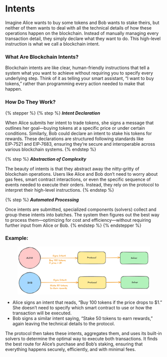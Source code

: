 # Intents

Imagine Alice wants to buy some tokens and Bob wants to stake theirs, but neither of them wants to deal with all the technical details of how these operations happen on the blockchain. Instead of manually managing every transaction detail, they simply declare what they want to do. This high-level instruction is what we call a blockchain intent.

### **What Are Blockchain Intents?**

Blockchain intents are like clear, human-friendly instructions that tell a system what you want to achieve without requiring you to specify every underlying step. Think of it as telling your smart assistant, “I want to buy tokens,” rather than programming every action needed to make that happen.

### **How Do They Work?**

{% stepper %}
{% step %}
_**Intent Declaration**_

When Alice submits her intent to trade tokens, she signs a message that outlines her goal—buying tokens at a specific price or under certain conditions. Similarly, Bob could declare an intent to stake his tokens for rewards. These declarations are structured following standards like EIP‑7521 and EIP‑7683, ensuring they’re secure and interoperable across various blockchain systems.
{% endstep %}

{% step %}
_**Abstraction of Complexity**_

The beauty of intents is that they abstract away the nitty-gritty of blockchain operations. Users like Alice and Bob don’t need to worry about gas fees, smart contract interactions, or even the specific sequence of events needed to execute their orders. Instead, they rely on the protocol to interpret their high-level instructions.
{% endstep %}

{% step %}
_**Automated Processing**_

Once intents are submitted, specialized components (solvers) collect and group these intents into batches. The system then figures out the best way to process them—optimizing for cost and efficiency—without requiring further input from Alice or Bob.
{% endstep %}
{% endstepper %}

### **Example:**

<figure><img src="../.gitbook/assets/image (4).png" alt=""><figcaption></figcaption></figure>

* Alice signs an intent that reads, “Buy 100 tokens if the price drops to $1.” She doesn’t need to specify which smart contract to use or how the transaction will be executed.
* Bob signs a similar intent saying, “Stake 50 tokens to earn rewards,” again leaving the technical details to the protocol.

The protocol then takes these intents, aggregates them, and uses its built-in solvers to determine the optimal way to execute both transactions. It finds the best route for Alice’s purchase and Bob’s staking, ensuring that everything happens securely, efficiently, and with minimal fees.

